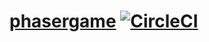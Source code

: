 # [phasergame](projects.rdfriedl.com/phasergame) [![CircleCI](https://circleci.com/gh/rdfriedl/phasergame.svg?style=shield)](https://circleci.com/gh/rdfriedl/phasergame)
